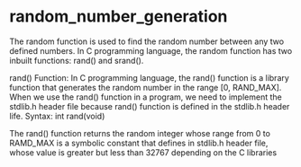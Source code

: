 # random_number_generation
The random function is used to find the random number between any two defined numbers. In C programming language, the random function has two inbuilt functions: rand() and srand().

rand() Function:
In C programming language, the rand() function is a library function that generates the random number in the range [0, RAND_MAX]. When we use the rand() function in a program, we need to implement the stdlib.h header file because rand() function is defined in the stdlib.h header life.
Syntax: int rand(void)

The rand() function returns the random integer whose range from 0 to RAMD_MAX is a symbolic constant that defines in stdlib.h header file, whose value is greater but less than 32767 depending on the C libraries 

